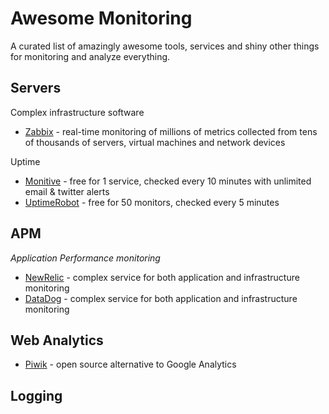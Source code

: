 # Awesome Monitoring

A curated list of amazingly awesome tools, services and shiny other things for monitoring and analyze everything.

## Servers

Complex infrastructure software

- [Zabbix](http://www.zabbix.com) - real-time monitoring of millions of metrics collected from tens of thousands of servers, virtual machines and network devices

Uptime

- [Monitive](http://monitive.com) - free for 1 service, checked every 10 minutes with unlimited email & twitter alerts
- [UptimeRobot](https://uptimerobot.com) - free for 50 monitors, checked every 5 minutes

## APM
*Application Performance monitoring*

- [NewRelic](https://newrelic.com) - complex service for both application and infrastructure monitoring
- [DataDog](https://www.datadoghq.com) - complex service for both application and infrastructure monitoring

## Web Analytics

- [Piwik](https://piwik.org) - open source alternative to Google Analytics

## Logging
